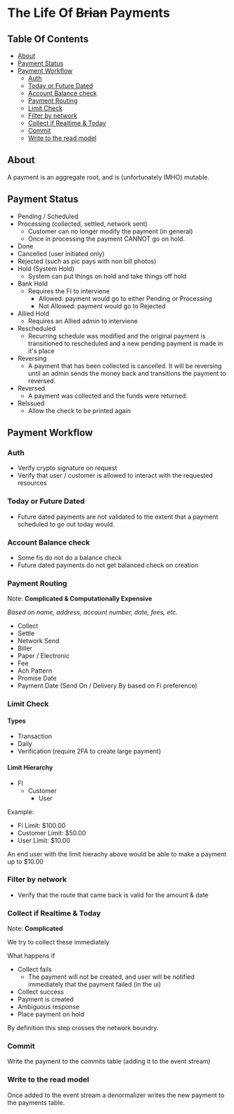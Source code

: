# The Life Of ~~Brian~~ Payments

## Table Of Contents

* [About](#about)
* [Payment Status](#payment-status)
* [Payment Workflow](#payment-workflow)
  * [Auth](#auth)
  * [Today or Future Dated](#today-or-future-dated)
  * [Account Balance check](#account-balance-check)
  * [Payment Routing](#payment-routing)
  * [Limit Check](#limit-check)
  * [Filter by network](#filter-by-network)
  * [Collect if Realtime & Today](#collect-if-realtime-today)
  * [Commit](#commit)
  * [Write to the read model](#write-to-the-read-model)

## About

A payment is an aggregate root, and is (unfortunately IMHO) mutable.

## Payment Status

* Pending / Scheduled
* Processing (collected, settled, network sent)
  * Customer can no longer modify the payment (in general)
  * Once in processing the payment CANNOT go on hold.
* Done
* Cancelled (user initiated only)
* Rejected (such as pic pays with non bill photos)
* Hold (System Hold)
  * System can put things on hold and take things off hold
* Bank Hold
  * Requires the FI to interviene
    * Allowed: payment would go to either Pending or Processing
    * Not Allowed: payment would go to Rejected
* Allied Hold
  * Requires an Allied admin to interviene
* Rescheduled
  * Recurring schedule was modified and the original payment is transitioned to rescheduled and a new pending payment is made in it's place
* Reversing
  * A payment that has been collected is cancelled. It will be reversing until an admin sends the money back and transitions the payment to reversed.
* Reversed
  * A payment was collected and the funds were returned.
* ReIssued
  * Allow the check to be printed again

## Payment Workflow

### Auth

* Verify crypto signature on request
* Verify that user / customer is allowed to interact with the requested resources

### Today or Future Dated

* Future dated payments are not validated to the extent that a payment scheduled to go out today would.

### Account Balance check

* Some fis do not do a balance check
* Future dated payments do not get balanced check on creation

### Payment Routing

Note: **Complicated & Computationally Expensive**

_Based on name, address, account number, date, fees, etc._

* Collect
* Settle
* Network Send
* Biller
* Paper / Electronic
* Fee
* Ach Pattern
* Promise Date
* Payment Date (Send On / Delivery By based on Fi preference)

### Limit Check

#### Types

* Transaction
* Daily
* Verification (require 2FA to create large payment)

#### Limit Hierarchy

* FI
  * Customer
    * User

Example:

* Fi Limit: $100.00
* Customer Limit: $50.00
* User Limit: $10.00

An end user with the limit hierachy above would be able to make a payment up to $10.00

### Filter by network

* Verify that the route that came back is valid for the amount & date

### Collect if Realtime & Today

Note: **Complicated**

We try to collect these immediately

What happens if

* Collect fails
  * The payment will not be created, and user will be notified immediately that the payment failed (in the ui)
* Collect success
* Payment is created
* Ambiguous response
* Place payment on hold

By definition this step crosses the network boundry.

### Commit

Write the payment to the commits table (adding it to the event stream)

### Write to the read model

Once added to the event stream a denormalizer writes the new payment to the payments table.
